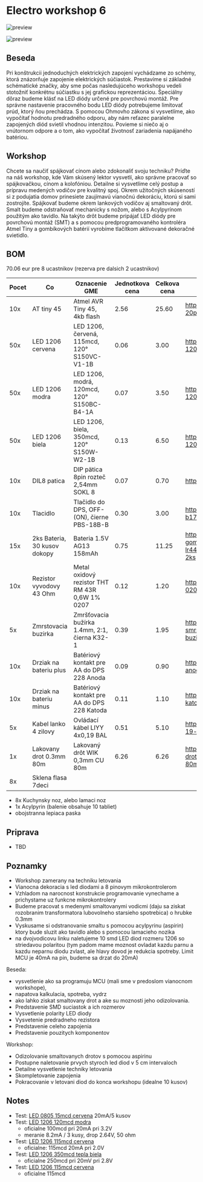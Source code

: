 # Electro workshop 6

![preview](preview.jpg)

![preview](preview2.jpg)

## Beseda

Pri konštrukcii jednoduchých elektrických zapojení vychádzame zo schémy, ktorá znázorňuje zapojenie elektrických súčiastok. Prestavíme si základné schématické značky, aby sme počas nasledujúceho workshopu vedeli stotožniť konkrétnu súčiastku s jej grafickou reprezentáciou. Špeciálny dôraz budeme klásť na LED diódy určené pre povrchovú montáž. Pre správne nastavenie pracovného bodu LED diódy potrebujeme limitovať prúd, ktorý ňou prechádza. S pomocou Ohmovho zákona si vysvetlíme, ako vypočítať hodnotu predradného odporu, aby nám reťazec paralelne zapojených diód svietil vhodnou intenzitou. Povieme si niečo aj o vnútornom odpore a o tom, ako vypočítať životnosť zariadenia napájaného batériou.

## Workshop

Chcete sa naučiť spájkovať cínom alebo zdokonaliť svoju techniku? Príďte na náš workshop, kde Vám skúsený lektor vysvetlí, ako správne pracovať so spájkovačkou, cínom a kolofóniou. Detailne si vysvetlíme celý postup a prípravu medených vodičov pre kvalitný spoj. Okrem užitočných skúseností si z podujatia domov prinesiete zaujímavú vianočnú dekoráciu, ktorú si sami zostrojíte. Spájkovať budeme okrem lankových vodičov aj smaltovaný drôt. Smalt budeme odstraňovať mechanicky s nožom, alebo s Acylpyrínom použitým ako tavidlo.
Na takýto drôt budeme pripájať LED diódy pre povrchovú montáž (SMT) a s pomocou predprogramovaného kontroléra Atmel Tiny a gombíkových batérií vyrobíme tlačítkom aktivované dekoračné svietidlo. 

## BOM

70.06 eur pre 8 ucastnikov (rezerva pre dalsich 2 ucastnikov)

| Pocet | Co                            | Oznacenie GME                                 | Jednotkova cena | Celkova cena | Linka         |
|-------|-------------------------------|-----------------------------------------------|-----------------|--------------|---------------|
| 10x   | AT tiny 45                    | Atmel AVR Tiny 45, 4kb flash                  | 2.56            | 25.60        | https://www.gme.sk/attiny45-20pu-dip8-atmel |
| 50x   | LED 1206 cervena              | LED 1206, červená, 115mcd, 120° S150VC-V1-1B | 0.06 | 3.00 | https://www.gme.sk/led-1206-red-150-120 |
| 50x   | LED 1206 modra                | LED 1206, modrá, 120mcd, 120° S150BC-B4-1A | 0.07 | 3.50 | https://www.gme.sk/led-1206-blue-120-120 |
| 50x   | LED 1206 biela                | LED 1206, biela, 350mcd, 120° S150W-W2-1B | 0.13 | 6.50 | https://www.gme.sk/led-1206-cool-white-350-120 |
| 10x   | DIL8 patica                   | DIP pätica 8pin rozteč 2,54mm SOKL 8          | 0.07            | 0.70         | https://www.gme.sk/sokl-8 |
| 10x   | Tlacidlo                      | Tlačidlo do DPS, OFF-(ON), čierne PBS-18B-B   | 0.30            | 3.00         | https://www.gme.sk/p-b1715-black |
| 15x   | 2ks Bateria, 30 kusov dokopy  | Bateria 1.5V AG13 158mAh                      | 0.75            | 11.25        | https://www.gme.sk/baterie-gombikova-westinghouse-lr44-1-5v-alkalicka-blister-2ks |
| 10x   | Rezistor vyvodovy 43 Ohm      | Metal oxidový rezistor THT RM 43R 0,6W 1% 0207 | 0.12           | 1.20         | https://www.gme.sk/rm-43r-0207-0-6w-1 |
| 5x    | Zmrstovacia buzirka           | Zmršťovacia bužírka 1.4mm, 2:1, čierna K32-1  | 0.39            | 1.95         | https://www.gme.sk/teplem-smrstovatelna-trubickova-buzirka-kss-f0927f-1 |
| 10x   | Drziak na bateriu plus        | Batériový kontakt pre AA do DPS 228 Anoda     | 0.09            | 0.90         | https://www.gme.sk/228-anoda |
| 10x   | Drziak na bateriu minus       | Batériový kontakt pre AA do DPS 228 Katoda    | 0.11            | 1.10         | https://www.gme.sk/228-katoda |
| 5x    | Kabel lanko 4 zilovy          | Ovládací kábel LIYY 4x0,19 BAL                | 0.51            | 5.10         | https://www.gme.sk/liyy-4x0-19-bal |
| 1x    | Lakovany drot 0.3mm 80m       | Lakovaný drôt WIK 0,3mm CU 80m                | 6.26            | 6.26         | https://www.gme.sk/lakovany-drot-0-3mm-cu-80m#product-detail |
| 8x    | Sklena flasa 7deci            |                                               |                 |              | |

- 8x Kuchynsky noz, alebo lamaci noz
- 1x Acylpyrin (balenie obsahuje 10 tabliet)
- obojstranna lepiaca paska

## Priprava
- TBD

## Poznamky

- Workshop zamerany na techniku letovania
- Vianocna dekoracia s led diodami a 8 pinovym mikrokontrolerom
- Vzhladom na narocnost konstrukcie programovanie vynechame a prichystame uz funkcne mikrokontrolery
- Budeme pracovat s medenymi smaltovanymi vodicmi (daju sa ziskat rozobranim transformatora lubovolneho starsieho spotrebica) o hrubke 0.3mm
- Vyskusame si odstranovanie smaltu s pomocou acylpyrinu (aspirin) ktory bude sluzit ako tavidlo alebo s pomocou lamacieho nozika
- na dvojvodicovu linku naletujeme 10 smd LED diod rozmeru 1206 so striedavou polaritou (tym padom mame moznost ovladat kazdu parnu a kazdu neparnu diodu zvlast, ale hlavy dovod je redukcia spotreby. Limit MCU je 40mA na pin, budeme sa drzat do 20mA)

Beseda:
- vysvetlenie ako sa programuju MCU (mali sme v predoslom vianocnom workshope), 
- napatova kalkulacia, spotreba, vydrz
- ako lahko ziskat smaltovany drot a ake su moznosti jeho odizolovania.
- Predstavenie SMD suciastok a ich rozmerov
- Vysvetlenie polarity LED diody
- Vysvetenie predradneho rezistora
- Predstavenie celeho zapojenia
- Predstavenie pouzitych komponentov

Workshop:
- Odizolovanie smaltovanych drotov s pomocou aspirinu
- Postupne naletovanie prvych styroch led diod v 5 cm intervaloch
- Detailne vysvetlenie techniky letovania
- Skompletovanie zapojenia
- Pokracovanie v letovani diod do konca workshopu (idealne 10 kusov)

## Notes
- Test: [LED 0805 15mcd cervena](https://www.gme.sk/led-0805-cervena-15mcd-120-kpt-2012ec) 20mA/5 kusov
- Test: [LED 1206 120mcd modra](https://www.gme.sk/led-1206-blue-120-120) 
  - oficialne 100mcd pri 20mA pri 3.2V
  - meranie 8.2mA / 3 kusy, drop 2.64V, 50 ohm
- Test: [LED 1206 115mcd cervena](https://www.gme.sk/led-1206-red-150-120)
  - oficialne: 115mcd 20mA pri 2.0V
- Test: [LED 1206 350mcd tepla biela](https://www.gme.sk/led-1206-cool-white-350-120)
  - oficialne 250mcd pri 20mV pri 2.8V
- Test: [LED 1206 115mcd cervena](https://www.gme.sk/led-1206-red-150-120)
  - oficialne 115mcd

